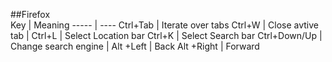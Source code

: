 ##Firefox  
Key  | Meaning
-----  | ----
Ctrl+Tab  | Iterate over tabs
Ctrl+W  | Close avtive tab
  | 
Ctrl+L  | Select Location bar
Ctrl+K  | Select Search bar
Ctrl+Down/Up  | Change search engine
  | 
Alt +Left  | Back
Alt +Right  | Forward
